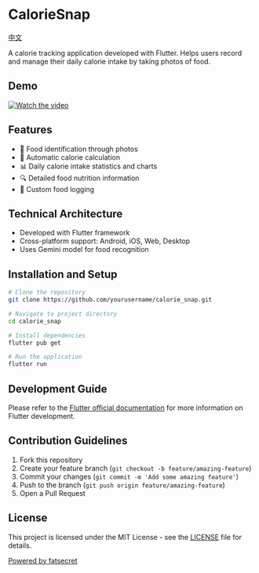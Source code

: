# CalorieSnap

[中文](README_zh.md)

A calorie tracking application developed with Flutter. Helps users record and manage their daily calorie intake by taking photos of food.

## Demo
[![Watch the video](https://img.youtube.com/vi/QphLUr8CXIo/0.jpg)](https://youtube.com/shorts/QphLUr8CXIo?feature=share)

## Features

- 📸 Food identification through photos
- 🔢 Automatic calorie calculation
- 📊 Daily calorie intake statistics and charts
- 🔍 Detailed food nutrition information
- 📝 Custom food logging

## Technical Architecture

- Developed with Flutter framework
- Cross-platform support: Android, iOS, Web, Desktop
- Uses Gemini model for food recognition

## Installation and Setup

```bash
# Clone the repository
git clone https://github.com/yourusername/calorie_snap.git

# Navigate to project directory
cd calorie_snap

# Install dependencies
flutter pub get

# Run the application
flutter run
```

## Development Guide

Please refer to the [Flutter official documentation](https://docs.flutter.dev/) for more information on Flutter development.

## Contribution Guidelines

1. Fork this repository
2. Create your feature branch (`git checkout -b feature/amazing-feature`)
3. Commit your changes (`git commit -m 'Add some amazing feature'`)
4. Push to the branch (`git push origin feature/amazing-feature`)
5. Open a Pull Request

## License

This project is licensed under the MIT License - see the [LICENSE](LICENSE) file for details.

[Powered by fatsecret](https://www.fatsecret.com)
